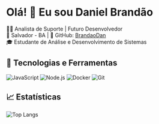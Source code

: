 # Olá! 👋 Eu sou Daniel Brandão

👨‍💻 Analista de Suporte | Futuro Desenvolvedor  
📍 Salvador - BA | 💼 GitHub: [BrandaoDan](https://github.com/BrandaoDan)  
🎓 Estudante de Análise e Desenvolvimento de Sistemas

## 🚀 Tecnologias e Ferramentas
![JavaScript](https://img.shields.io/badge/-JavaScript-black?style=flat-square&logo=javascript)
![Node.js](https://img.shields.io/badge/-Node.js-black?style=flat-square&logo=node.js)
![Docker](https://img.shields.io/badge/-Docker-black?style=flat-square&logo=docker)
![Git](https://img.shields.io/badge/-Git-black?style=flat-square&logo=git)

## 📈 Estatísticas
![Top Langs](https://github-readme-stats.vercel.app/api/top-langs/?username=BrandaoDan&layout=compact)
